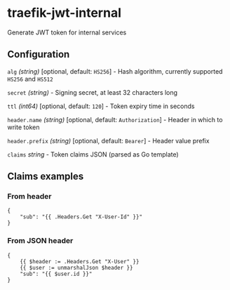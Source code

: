 # traefik-jwt-internal
Generate JWT token for internal services

## Configuration

`alg` *(string)* [optional, default: `HS256`] - Hash algorithm, currently supported `HS256` and `HS512`

`secret` *(string)* - Signing secret, at least 32 characters long

`ttl` *(int64)* [optional, default: `120`] - Token expiry time in seconds

`header.name` *(string)* [optional, default: `Authorization`] - Header in which to write token

`header.prefix` *(string)* [optional, default: `Bearer`] - Header value prefix

`claims` *string* - Token claims JSON (parsed as Go template)

## Claims examples

### From header

```
{
    "sub": "{{ .Headers.Get "X-User-Id" }}"
}
```

### From JSON header

```
{
    {{ $header := .Headers.Get "X-User" }}
    {{ $user := unmarshalJson $header }}
    "sub": "{{ $user.id }}"
}
```
